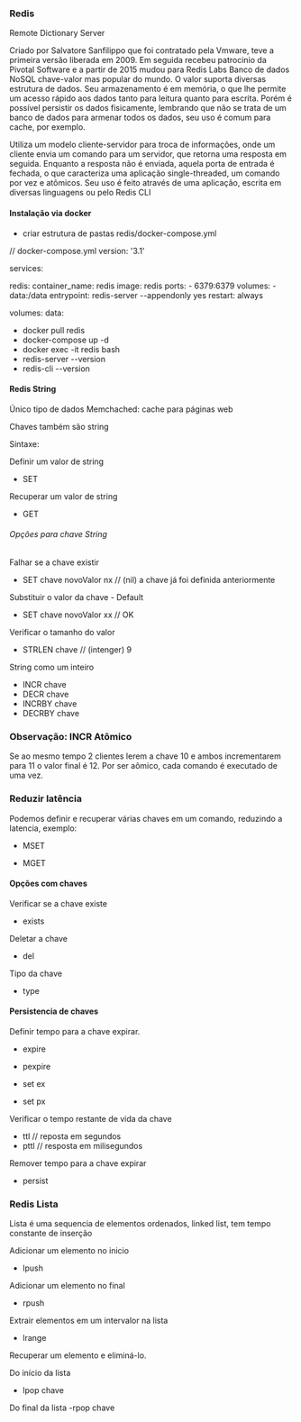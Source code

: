 ### Redis

Remote Dictionary Server


Criado por Salvatore Sanfilippo que foi contratado pela Vmware, teve a primeira versão liberada em 2009. Em seguida recebeu patrocinio da Pivotal Software e a partir de 2015 mudou para Redis Labs 
Banco de dados NoSQL chave-valor mas popular do mundo. O valor suporta diversas estrutura de dados.
Seu armazenamento é em memória, o que lhe permite um acesso rápido aos dados tanto para leitura quanto para escrita. Porém é possível persistir os dados fisicamente, lembrando que não se trata de um banco de dados para armenar todos os dados, seu uso é comum para cache, por exemplo.


Utiliza um modelo cliente-servidor para troca de informações, onde um cliente envia um comando para um servidor, que retorna uma resposta em seguida.
Enquanto a resposta não é enviada, aquela porta de entrada é fechada, o que caracteriza uma aplicação single-threaded, um comando por vez e atômicos.
Seu uso é feito através de uma aplicação, escrita em diversas linguagens ou pelo Redis CLI


#### Instalação via docker

- criar estrutura de pastas redis/docker-compose.yml


// docker-compose.yml
version: '3.1'

services:

  redis:
    container_name: redis
    image: redis
    ports:
      - 6379:6379
    volumes:
      - data:/data
    entrypoint: redis-server --appendonly yes
    restart: always      

volumes:
  data:


- docker pull redis
- docker-compose up -d
- docker exec -it redis bash
- redis-server --version
- redis-cli --version


#### Redis String

Único tipo de dados Memchached: cache para páginas web

Chaves também são string

Sintaxe:

Definir um valor de string
- SET <chave> <valor>

Recuperar um valor de string
- GET <chave>

###### Opções para chave String

Falhar se a chave existir
- SET chave novoValor nx
// (nil) a chave já foi definida anteriormente

Substituir o valor da chave - Default
- SET chave novoValor xx
// OK

Verificar o tamanho do valor
- STRLEN chave
// (intenger) 9

String como um inteiro

- INCR chave
- DECR chave
- INCRBY chave <incremento>
- DECRBY chave <incremento>

### Observação: INCR Atômico

Se ao mesmo tempo 2 clientes lerem a chave 10 e ambos incrementarem para 11 o valor final é 12. Por ser aômico, cada comando é executado de uma vez.

### Reduzir latência

Podemos definir e recuperar várias chaves em um comando, reduzindo a latencia, exemplo:

- MSET <chave1> <valor1> <chave2> <valor2> <chave3> <valor3>

- MGET <chave1> <chave2> <chave3>


#### Opções com chaves

Verificar se a chave existe
- exists <chave>

Deletar a chave
- del <chave>

Tipo da chave
- type <chave>


#### Persistencia de chaves

Definir tempo para a chave expirar.

- expire <chave> <tempo segundos>

- pexpire <chave> <tempo milisegundos>

- set <chave> <valor> ex <tempo segundos>

- set <chave> <valor> px <tempo milisegundos>

Verificar o tempo restante de vida da chave

- ttl <chave> // reposta em segundos
- pttl <chave> // resposta em milisegundos

Remover tempo para a chave expirar

- persist <chave>


### Redis Lista


Lista é uma sequencia de elementos ordenados, linked list, tem tempo constante de inserção

Adicionar um elemento no inicio

- lpush <chave> <valor>

Adicionar um elemento no final

- rpush <chave> <valor>

Extrair elementos em um intervalor na lista

- lrange <chave> <inicio> <fim>

Recuperar um elemento e eliminá-lo.

Do início da lista
- lpop chave

Do final da lista
-rpop chave